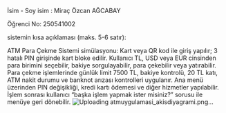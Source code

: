 İsim - Soy isim : Miraç Özcan AĞCABAY

Öğrenci No: 250541002

sistemin kısa açıklaması (maks. 5-6 satır):

ATM Para Çekme Sistemi simülasyonu: Kart veya QR kod ile giriş yapılır; 3 hatalı PIN girişinde kart bloke edilir. Kullanıcı TL, USD veya EUR cinsinden para birimini seçebilir, bakiye sorgulayabilir, para çekebilir veya yatırabilir. Para çekme işlemlerinde günlük limit 7500 TL, bakiye kontrolü, 20 TL katı, ATM nakit durumu ve banknot arızası kontrolleri uygulanır. Ana menü üzerinden PIN değişikliği, kredi kartı ödemesi ve diğer hizmetler yapılabilir. İşlem sonrası kullanıcı “başka işlem yapmak ister misiniz?” sorusu ile menüye geri dönebilir.
![Uploading atmuygulamasi_akisdiyagrami.png…]()
